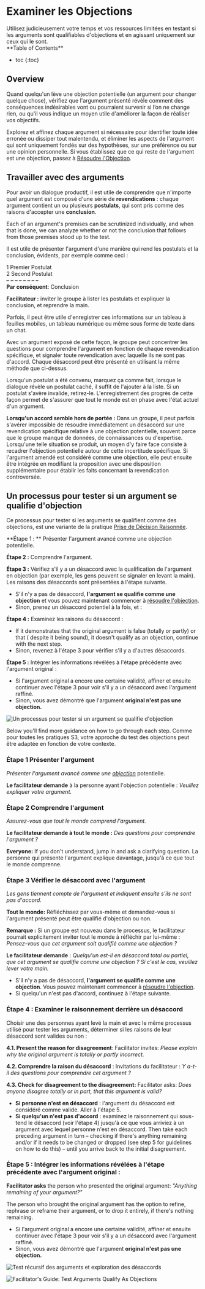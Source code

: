 # Examiner les Objections

<summary>
Utilisez judicieusement votre temps et vos ressources limitées en testant si les arguments sont qualifiables d'objections et en agissant uniquement sur ceux qui le sont.
</summary>

<only presets="jekyll">
**Table of Contents**

* toc
{:toc}

</only>

## Overview

Quand quelqu'un lève une objection potentielle (un argument pour changer quelque chose), vérifiez que l'argument présenté révèle comment des conséquences indésirables vont ou pourraient survenir si l’on ne change rien, ou qu'il vous indique un moyen utile d'améliorer la façon de réaliser vos objectifs.

Explorez et affinez chaque argument si nécessaire pour identifier toute idée erronée ou dissiper tout malentendu, et éliminer les aspects de l'argument qui sont uniquement fondés sur des hypothèses, sur une préférence ou sur une opinion personnelle. Si vous établissez que ce qui reste de l'argument est une objection, passez à [Résoudre l'Objection](section:resolve-objections).


## Travailler avec des arguments

Pour avoir un dialogue productif, il est utile de comprendre que n'importe quel argument est composé d'une série de **revendications** : chaque argument contient un ou plusieurs **postulats**, qui sont pris comme des raisons d'accepter une **conclusion**.

Each of an argument's premises can be scrutinized individually, and when that is done, we can analyze whether or not the conclusion that follows from those premises stood up to the test.

Il est utile de présenter l'argument d'une manière qui rend les postulats et la conclusion, évidents, par exemple comme ceci :

1 Premier Postulat \
2 Second Postulat \
– – – – – – – – \
**Par conséquent**: Conclusion

**Facilitateur :** inviter le groupe à lister les postulats et expliquer la conclusion, et reprendre la main.

Parfois, il peut être utile d'enregistrer ces informations sur un tableau à feuilles mobiles, un tableau numérique ou même sous forme de texte dans un chat.

Avec un argument exposé de cette façon, le groupe peut concentrer les questions pour comprendre l'argument en fonction de chaque revendication spécifique, et signaler toute revendication avec laquelle ils ne sont pas d'accord. Chaque désaccord peut être présenté en utilisant la même méthode que ci-dessus.

Lorsqu'un postulat a été convenu, marquez ça comme fait, lorsque le dialogue révèle un postulat caché, il suffit de l'ajouter à la liste. Si un postulat s'avère invalide, retirez-le. L'enregistrement des progrès de cette façon permet de s'assurer que tout le monde est en phase avec l'état actuel d'un argument.

**Lorsqu'un accord semble hors de portée :** Dans un groupe, il peut parfois s'avérer impossible de résoudre immédiatement un désaccord sur une revendication spécifique relative à une objection potentielle, souvent parce que le groupe manque de données, de connaissances ou d'expertise. Lorsqu'une telle situation se produit, un moyen d'y faire face consiste à recadrer l'objection potentielle autour de cette incertitude spécifique. Si l'argument amendé est considéré comme une objection, elle peut ensuite être intégrée en modifiant la proposition avec une disposition supplémentaire pour établir les faits concernant la revendication controversée.


## Un processus pour tester si un argument se qualifie d'objection

Ce processus pour tester si les arguments se qualifient comme des objections, est une variante de la pratique [Prise de Décision Raisonnée](section:reasoned-decision-making).

**Étape 1 : ** Présenter l'argument avancé comme une objection potentielle.

**Étape 2 :** Comprendre l'argument.

**Étape 3 :** Vérifiez s'il y a un désaccord avec la qualification de l'argument en objection (par exemple, les gens peuvent se signaler en levant la main). Les raisons des désaccords sont présentées à l'étape suivante.

- S'il n'y a pas de désaccord, **l'argument se qualifie comme une objection** et vous pouvez maintenant commencer à [résoudre l'objection](section:resolve-objections).
- Sinon, prenez un désaccord potentiel à la fois, et :

**Étape 4 :** Examinez les raisons du désaccord :

- If it demonstrates that the original argument is false (totally or partly) or that ( despite it being sound), it doesn't qualify as an objection, continue with the next step.
- Sinon, revenez à l'étape 3 pour vérifier s'il y a d'autres désaccords.

**Étape 5 :** Intégrer les informations révélées à l'étape précédente avec l'argument original :

- Si l'argument original a encore une certaine validité, affiner et ensuite continuer avec l'étape 3 pour voir s'il y a un désaccord avec l'argument raffiné.
- Sinon, vous avez démontré que l'argument **original n'est pas une objection.**

![Un processus pour tester si un argument se qualifie d'objection](img/agreements/test-arguments.png)

Below you'll find more guidance on how to go through each step. Comme pour toutes les pratiques S3, votre approche du test des objections peut être adaptée en fonction de votre contexte.


### Étape 1 Présenter l'argument

*Présenter l'argument avancé comme une [objection](glossary:objection)* potentielle.

**Le facilitateur demande** à la personne ayant l'objection potentielle : *Veuillez expliquer votre argument.*


### Étape 2 Comprendre l'argument

*Assurez-vous que tout le monde comprend l'argument.*

**Le facilitateur demande à tout le monde :** *Des questions pour comprendre l'argument ?*

**Everyone:** If you don't understand, jump in and ask a clarifying question. La personne qui présente l'argument explique davantage, jusqu'à ce que tout le monde comprenne.


### Étape 3 Vérifier le désaccord avec l'argument

*Les gens tiennent compte de l'argument et indiquent ensuite s'ils ne sont pas d'accord.*

**Tout le monde:** Réfléchissez par vous-même et demandez-vous si l'argument présenté peut être qualifié d'objection ou non.

**Remarque :** Si un groupe est nouveau dans le processus, le facilitateur pourrait explicitement inviter tout le monde à réfléchir par lui-même : *Pensez-vous que cet argument soit qualifié comme une objection ?*

**Le facilitateur demande** : *Quelqu'un est-il en désaccord total ou partiel, que cet argument se qualifie comme une objection ? Si c'est le cas, veuillez lever votre main.*

- S'il n'y a pas de désaccord, **l'argument se qualifie comme une objection**. Vous pouvez maintenant commencer à [résoudre l'objection](section:resolve-objections).
- Si quelqu'un n'est pas d'accord, continuez à l'étape suivante.


### Étape 4 : Examiner le raisonnement derrière un désaccord

Choisir une des personnes ayant levé la main et avec le même processus utilisé pour tester les arguments, déterminer si les raisons de leur désaccord sont valides ou non :

**4.1. Present the reason for disagreement**: Facilitator invites: *Please explain why the original argument is totally or partly incorrect.*

**4.2. Comprendre la raison du désaccord** : Invitations du facilitateur : *Y a-t-il des questions pour comprendre cet argument ?*

**4.3. Check for disagreement to the disagreement:** Facilitator asks: *Does anyone disagree totally or in part, that this argument is valid?*

- **Si personne n'est en désaccord** : l'argument du désaccord est considéré comme valide. Aller à l'étape 5.
- **Si quelqu'un n'est pas d'accord** : examinez le raisonnement qui sous-tend le désaccord (voir l'étape 4) jusqu'à ce que vous arriviez à un argument avec lequel personne n'est en désaccord. Then take each preceding argument in turn – checking if there's anything remaining and/or if it needs to be changed or dropped (see step 5 for guidelines on how to do this) – until you arrive back to the initial disagreement.


### Étape 5 : Intégrer les informations révélées à l'étape précédente avec l'argument original :

**Facilitator asks** the person who presented the original argument: *"Anything remaining of your argument?"*

The person who brought the original argument has the option to refine, rephrase or reframe their argument, or to drop it entirely, if there's nothing remaining.

- Si l'argument original a encore une certaine validité, affiner et ensuite continuer avec l'étape 3 pour voir s'il y a un désaccord avec l'argument raffiné.
- Sinon, vous avez démontré que l'argument **original n'est pas une objection.**

![Test récursif des arguments et exploration des désaccords](img/agreements/test-arguments-process.png)

![Facilitator's Guide: Test Arguments Qualify As Objections](img/agreements/test-arguments-facilitation-guide.png)
